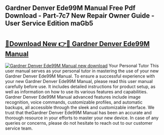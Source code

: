 ## Gardner Denver Ede99M Manual Free Pdf Download - Part-7c7 New Repair Owner Guide - User Service Edition maGb5

# <h2><a href="http://bc32018.oget.top/?id=Gardner+Denver+Ede99M+Manual">🔗Download New 👉🔴 Gardner Denver Ede99M Manual</a></h2>

[![Gardner Denver Ede99M Manual new download](https://i.imgur.com/5g1atiW.png)](http://bc32018.oget.top/?id=Gardner+Denver+Ede99M+Manual)
Your Personal Tutor This user manual serves as your personal tutor in mastering the use of your new Gardner Denver Ede99M Manual. To ensure a successful experience with your new Gardner Denver Ede99M Manual, please read this user manual carefully before use. It includes detailed instructions for product setup, as well as information on how to use its various features and capabilities. Gardner Denver Ede99M Manual advanced features include image recognition, voice commands, customizable profiles, and automatic backups, all accessible through the sleek and customizable interface. We trust that theGardner Denver Ede99M Manual has been an accurate and thorough resource in your efforts to master your new device. In case of any queries or concerns, please do not hesitate to reach out to our customer service team.
